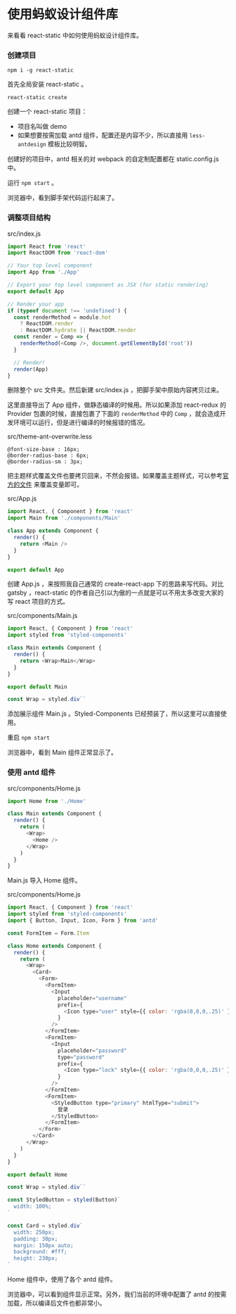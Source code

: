 # 使用蚂蚁设计组件库

来看看 react-static 中如何使用蚂蚁设计组件库。

### 创建项目

```
npm i -g react-static
```

首先全局安装 react-static 。

```
react-static create
```

创建一个 react-static 项目：

* 项目名叫做 demo
* 如果想要按需加载 antd 组件，配置还是内容不少，所以直接用 `less-antdesign` 模板比较明智。

创建好的项目中，antd 相关的对 webpack 的自定制配置都在 static.config.js 中。

运行 `npm start` 。

浏览器中，看到脚手架代码运行起来了。

### 调整项目结构

src/index.js

```js
import React from 'react'
import ReactDOM from 'react-dom'

// Your top level component
import App from './App'

// Export your top level component as JSX (for static rendering)
export default App

// Render your app
if (typeof document !== 'undefined') {
  const renderMethod = module.hot
    ? ReactDOM.render
    : ReactDOM.hydrate || ReactDOM.render
  const render = Comp => {
    renderMethod(<Comp />, document.getElementById('root'))
  }

  // Render!
  render(App)
}
```

删除整个 src 文件夹。然后新建 src/index.js ，把脚手架中原始内容拷贝过来。

这里直接导出了 App 组件，做静态编译的时候用。所以如果添加 react-redux 的 Provider 包裹的时候，直接包裹了下面的 `renderMethod` 中的 `Comp` ，就会造成开发环境可以运行，但是进行编译的时候报错的情况。

src/theme-ant-overwrite.less

```less
@font-size-base : 16px;
@border-radius-base : 6px;
@border-radius-sm : 3px;
```

把主题样式覆盖文件也要拷贝回来，不然会报错。如果覆盖主题样式，可以参考[官方的文件](https://github.com/ant-design/ant-design/blob/master/components/style/themes/default.less) 来覆盖变量即可。

src/App.js

```js
import React, { Component } from 'react'
import Main from './components/Main'

class App extends Component {
  render() {
    return <Main />
  }
}

export default App
```

创建 App.js ，来按照我自己通常的 create-react-app 下的思路来写代码。对比 gatsby ，react-static 的作者自己引以为傲的一点就是可以不用太多改变大家的写 react 项目的方式。

src/components/Main.js

```js
import React, { Component } from 'react'
import styled from 'styled-components'

class Main extends Component {
  render() {
    return <Wrap>Main</Wrap>
  }
}

export default Main

const Wrap = styled.div``
```

添加展示组件 Main.js 。Styled-Components 已经预装了，所以这里可以直接使用。

重启 `npm start`

浏览器中，看到 Main 组件正常显示了。

### 使用 antd 组件

src/components/Home.js

```js
import Home from './Home'

class Main extends Component {
  render() {
    return (
      <Wrap>
        <Home />
      </Wrap>
    )
  }
}
```

Main.js 导入 Home 组件。

src/components/Home.js

```js
import React, { Component } from 'react'
import styled from 'styled-components'
import { Button, Input, Icon, Form } from 'antd'

const FormItem = Form.Item

class Home extends Component {
  render() {
    return (
      <Wrap>
        <Card>
          <Form>
            <FormItem>
              <Input
                placeholder="username"
                prefix={
                  <Icon type="user" style={{ color: 'rgba(0,0,0,.25)' }} />
                }
              />
            </FormItem>
            <FormItem>
              <Input
                placeholder="password"
                type="password"
                prefix={
                  <Icon type="lock" style={{ color: 'rgba(0,0,0,.25)' }} />
                }
              />
            </FormItem>
            <FormItem>
              <StyledButton type="primary" htmlType="submit">
                登录
              </StyledButton>
            </FormItem>
          </Form>
        </Card>
      </Wrap>
    )
  }
}

export default Home

const Wrap = styled.div``

const StyledButton = styled(Button)`
  width: 100%;
`

const Card = styled.div`
  width: 250px;
  padding: 30px;
  margin: 150px auto;
  background: #fff;
  height: 230px;
`
```

Home 组件中，使用了各个 antd 组件。

浏览器中，可以看到组件显示正常。另外，我们当前的环境中配置了 antd 的按需加载，所以编译后文件也都非常小。

